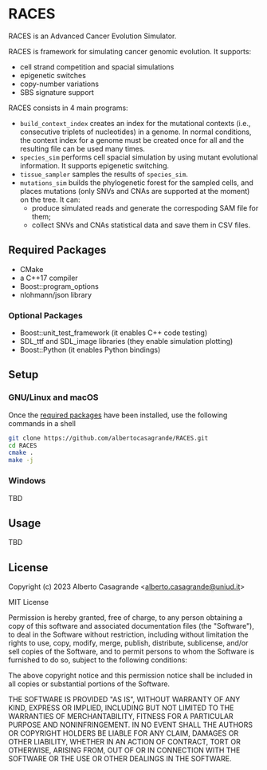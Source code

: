 # RACES
RACES is an Advanced Cancer Evolution Simulator.

RACES is framework for simulating cancer genomic evolution. It supports:
-   cell strand competition and spacial simulations
-   epigenetic switches
-   copy-number variations
-   SBS signature support

RACES consists in 4 main programs:
-   `build_context_index` creates an index for the mutational contexts (i.e., consecutive triplets of nucleotides) in a genome. In normal conditions, the context index for a genome must be created once for all and the resulting file can be used many times.
-   `species_sim` performs cell spacial simulation by using mutant evolutional information. It supports epigenetic switching.
-   `tissue_sampler` samples the results of `species_sim`.
-   `mutations_sim` builds the phylogenetic forest for the sampled cells, and places mutations (only SNVs and CNAs are supported at the moment) on the tree. It can:
    *   produce simulated reads and generate the correspoding SAM file for them;
    *   collect SNVs and CNAs statistical data and save them in CSV files.

## Required Packages
-   CMake
-   a C++17 compiler
-   Boost::program_options
-   nlohmann/json library

### Optional Packages
-   Boost::unit_test_framework (it enables C++ code testing)
-   SDL_ttf and SDL_image libraries (they enable simulation plotting)
-   Boost::Python (it enables Python bindings)

## Setup

### GNU/Linux and macOS

Once the [required packages](#required-packages) have been installed, use the following commands in a shell

```bash
git clone https://github.com/albertocasagrande/RACES.git
cd RACES
cmake .
make -j
```

### Windows

TBD

## Usage

TBD

## License

Copyright (c) 2023 
Alberto Casagrande <[alberto.casagrande@uniud.it](mailto:alberto.casagrande@uniud.it)>

MIT License

Permission is hereby granted, free of charge, to any person obtaining a copy
of this software and associated documentation files (the "Software"), to deal
in the Software without restriction, including without limitation the rights
to use, copy, modify, merge, publish, distribute, sublicense, and/or sell
copies of the Software, and to permit persons to whom the Software is
furnished to do so, subject to the following conditions:
 
The above copyright notice and this permission notice shall be included in all
copies or substantial portions of the Software.

THE SOFTWARE IS PROVIDED "AS IS", WITHOUT WARRANTY OF ANY KIND, EXPRESS OR
IMPLIED, INCLUDING BUT NOT LIMITED TO THE WARRANTIES OF MERCHANTABILITY,
FITNESS FOR A PARTICULAR PURPOSE AND NONINFRINGEMENT. IN NO EVENT SHALL THE
AUTHORS OR COPYRIGHT HOLDERS BE LIABLE FOR ANY CLAIM, DAMAGES OR OTHER
LIABILITY, WHETHER IN AN ACTION OF CONTRACT, TORT OR OTHERWISE, ARISING FROM,
OUT OF OR IN CONNECTION WITH THE SOFTWARE OR THE USE OR OTHER DEALINGS IN THE
SOFTWARE.


